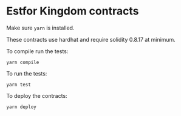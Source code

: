 # Estfor Kingdom contracts

Make sure `yarn` is installed.

These contracts use hardhat and require solidity 0.8.17 at minimum.

To compile run the tests:

```shell
yarn compile
```

To run the tests:

```shell
yarn test
```

To deploy the contracts:

```shell
yarn deploy
```
